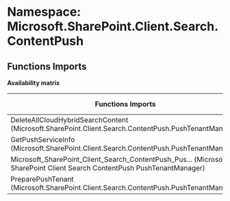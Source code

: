 # Namespace: Microsoft.SharePoint.Client.Search.ContentPush

## Functions Imports

**Availability matrix**

Functions Imports | SPO | SP 2019 | SP 2016 | SP 2013
----------|-----|---------|---------|--------
DeleteAllCloudHybridSearchContent (Microsoft.SharePoint.Client.Search.ContentPush.PushTenantManager) | ❌ | ❌ | ❌ | ✅
GetPushServiceInfo (Microsoft.SharePoint.Client.Search.ContentPush.PushTenantManager) | ❌ | ❌ | ❌ | ✅
<span title="Microsoft_SharePoint_Client_Search_ContentPush_PushTenantManager">Microsoft_SharePoint_Client_Search_ContentPush_Pus...</span> (Microsoft SharePoint Client Search ContentPush PushTenantManager) | ❌ | ❌ | ❌ | ✅
PreparePushTenant (Microsoft.SharePoint.Client.Search.ContentPush.PushTenantManager) | ❌ | ❌ | ❌ | ✅
